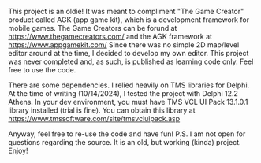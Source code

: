 This project is an oldie! It was meant to compliment "The Game Creator" product called AGK (app game kit), which is a development framework for mobile games.
The Game Creators can be forund at https://www.thegamecreators.com/ and the AGK framework at https://www.appgamekit.com/
Since there was no simple 2D map/level editor around at the time, I decided to develop my own editor.
This project was never completed and, as such, is published as learning code only.
Feel free to use the code.

There are some dependencies. I relied heavily on TMS libraries for Delphi.
At the time of writing (10/14/2024), I tested the project with Delphi 12.2 Athens. In your dev environment, you must have TMS VCL UI Pack 13.1.0.1 library installed (trial is fine).
You can obtain this library at https://www.tmssoftware.com/site/tmsvcluipack.asp

Anyway, feel free to re-use the code and have fun!
P.S. I am not open for questions regarding the source. It is an old, but working (kinda) project.
Enjoy!
